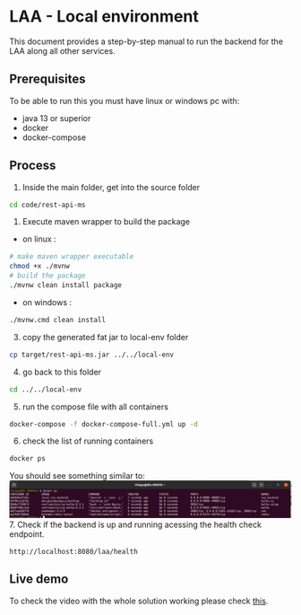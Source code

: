 # LAA - Local environment

This document provides a step-by-step manual to run the backend for the LAA along all other services.

## Prerequisites
To be able to run this you must have linux or windows pc with:
 * java 13 or superior
 * docker
 * docker-compose

## Process

1. Inside the main folder, get into the source folder
```bash
cd code/rest-api-ms
```
1. Execute maven wrapper to build the package
 * on linux :

```bash
# make maven wrapper executable
chmod +x ./mvnw
# build the package
./mvnw clean install package
```
* on windows :
```bash
./mvnw.cmd clean install
```
3. copy the generated fat jar to local-env folder
```bash
cp target/rest-api-ms.jar ../../local-env
```
4. go back to this folder
```bash
cd ../../local-env
```
5. run the compose file with all containers
```bash
docker-compose -f docker-compose-full.yml up -d
```
6. check the list of running containers
```bash
docker ps
```
You should see something similar to: 
![Docker containers](../diagram/screenshots/docker_ps.png)
7. Check if the backend is up and running acessing the health check endpoint.
```
http://localhost:8080/laa/health
```

## Live demo

To check the video with the whole solution working please check [this](../video/live_demo.mp4). 
